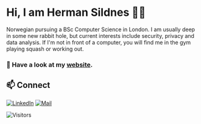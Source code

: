 
#  Hi, I am Herman Sildnes 👨‍💻

Norwegian pursuing a BSc Computer Science in London. I am usually deep in some new rabbit hole, but current interests include security, privacy and data analysis. If I'm not in front of a computer, you will find me in the gym playing squash or working out.

### 🔭 Have a look at my [website](https://sildnes.com).

## 📫 Connect
[![LinkedIn](https://img.shields.io/badge/LinkedIn-0077B5?style=for-the-badge&logo=linkedin&logoColor=white)](https://www.linkedin.com/in/herman-sildnes-2581a7223/) [![Mail](https://img.shields.io/badge/proton%20mail-6D4AFF?style=for-the-badge&logo=protonmail&logoColor=white)](mailto:github@sildnes.com)

![Visitors](https://api.visitorbadge.io/api/visitors?path=https%3A%2F%2Fgithub.com%2Fhermansildnes&label=VISITORS&labelColor=%23697689&countColor=%23555555)
